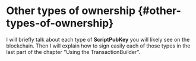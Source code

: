 # Other types of ownership {#other-types-of-ownership}

I will briefly talk about each type of **ScriptPubKey** you will likely see on the blockchain. Then I will explain how to sign easily each of those types in the last part of the chapter “Using the TransactionBuilder”.